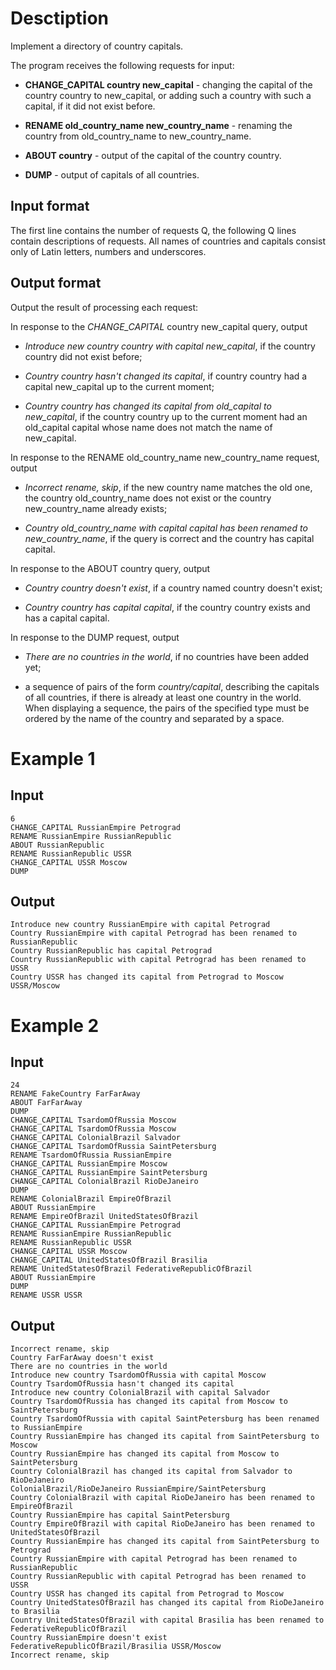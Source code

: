 # Desctiption

Implement a directory of country capitals.

The program receives the following requests for input:

 - **CHANGE_CAPITAL country new_capital** - changing the capital of the country country to new_capital, or adding such a country with such a capital, if it did not exist before.

 - **RENAME old_country_name new_country_name** - renaming the country from old_country_name to new_country_name.

 - **ABOUT country** - output of the capital of the country country.

 - **DUMP** - output of capitals of all countries.

## Input format

The first line contains the number of requests Q, the following Q lines contain descriptions of requests. All names of countries and capitals consist only of Latin letters, numbers and underscores.

## Output format

Output the result of processing each request:

In response to the *CHANGE_CAPITAL* country new_capital query, output 

 - *Introduce new country country with capital new_capital*, if the country country did not exist before;

 - *Country country hasn't changed its capital*, if country country had a capital new_capital up to the current moment;

 - *Country country has changed its capital from old_capital to new_capital*, if the country country up to the current moment had an old_capital capital whose name does not match the name of new_capital.

In response to the RENAME old_country_name new_country_name request, output

 - *Incorrect rename, skip*, if the new country name matches the old one, the country old_country_name does not exist or the country new_country_name already exists;

 - *Country old_country_name with capital capital has been renamed to new_country_name*, if the query is correct and the country has capital capital.

In response to the ABOUT country query, output

 - *Country country doesn't exist*, if a country named country doesn't exist;

 - *Country country has capital capital*, if the country country exists and has a capital capital.

In response to the DUMP request, output

 - *There are no countries in the world*, if no countries have been added yet;

 - a sequence of pairs of the form *country/capital*, describing the capitals of all countries, if there is already at least one country in the world. When displaying a sequence, the pairs of the specified type must be ordered by the name of the country and separated by a space.

# Example 1

## Input
```
6
CHANGE_CAPITAL RussianEmpire Petrograd
RENAME RussianEmpire RussianRepublic
ABOUT RussianRepublic
RENAME RussianRepublic USSR
CHANGE_CAPITAL USSR Moscow
DUMP
```

## Output

```
Introduce new country RussianEmpire with capital Petrograd
Country RussianEmpire with capital Petrograd has been renamed to RussianRepublic
Country RussianRepublic has capital Petrograd
Country RussianRepublic with capital Petrograd has been renamed to USSR
Country USSR has changed its capital from Petrograd to Moscow
USSR/Moscow
```

# Example 2

## Input
```
24
RENAME FakeCountry FarFarAway
ABOUT FarFarAway
DUMP
CHANGE_CAPITAL TsardomOfRussia Moscow
CHANGE_CAPITAL TsardomOfRussia Moscow
CHANGE_CAPITAL ColonialBrazil Salvador
CHANGE_CAPITAL TsardomOfRussia SaintPetersburg
RENAME TsardomOfRussia RussianEmpire
CHANGE_CAPITAL RussianEmpire Moscow
CHANGE_CAPITAL RussianEmpire SaintPetersburg
CHANGE_CAPITAL ColonialBrazil RioDeJaneiro
DUMP
RENAME ColonialBrazil EmpireOfBrazil
ABOUT RussianEmpire
RENAME EmpireOfBrazil UnitedStatesOfBrazil
CHANGE_CAPITAL RussianEmpire Petrograd
RENAME RussianEmpire RussianRepublic
RENAME RussianRepublic USSR
CHANGE_CAPITAL USSR Moscow
CHANGE_CAPITAL UnitedStatesOfBrazil Brasilia
RENAME UnitedStatesOfBrazil FederativeRepublicOfBrazil
ABOUT RussianEmpire
DUMP
RENAME USSR USSR
```

## Output

```
Incorrect rename, skip
Country FarFarAway doesn't exist
There are no countries in the world
Introduce new country TsardomOfRussia with capital Moscow
Country TsardomOfRussia hasn't changed its capital
Introduce new country ColonialBrazil with capital Salvador
Country TsardomOfRussia has changed its capital from Moscow to SaintPetersburg
Country TsardomOfRussia with capital SaintPetersburg has been renamed to RussianEmpire
Country RussianEmpire has changed its capital from SaintPetersburg to Moscow
Country RussianEmpire has changed its capital from Moscow to SaintPetersburg
Country ColonialBrazil has changed its capital from Salvador to RioDeJaneiro
ColonialBrazil/RioDeJaneiro RussianEmpire/SaintPetersburg
Country ColonialBrazil with capital RioDeJaneiro has been renamed to EmpireOfBrazil
Country RussianEmpire has capital SaintPetersburg
Country EmpireOfBrazil with capital RioDeJaneiro has been renamed to UnitedStatesOfBrazil
Country RussianEmpire has changed its capital from SaintPetersburg to Petrograd
Country RussianEmpire with capital Petrograd has been renamed to RussianRepublic
Country RussianRepublic with capital Petrograd has been renamed to USSR
Country USSR has changed its capital from Petrograd to Moscow
Country UnitedStatesOfBrazil has changed its capital from RioDeJaneiro to Brasilia
Country UnitedStatesOfBrazil with capital Brasilia has been renamed to FederativeRepublicOfBrazil
Country RussianEmpire doesn't exist
FederativeRepublicOfBrazil/Brasilia USSR/Moscow
Incorrect rename, skip
```